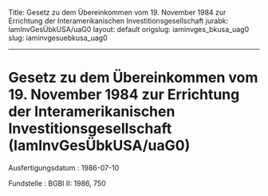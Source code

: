 Title: Gesetz zu dem Übereinkommen vom 19. November 1984 zur Errichtung der Interamerikanischen
  Investitionsgesellschaft
jurabk: IamInvGesÜbkUSA/uaG0
layout: default
origslug: iaminvges_bkusa_uag0
slug: iaminvgesuebkusa_uag0

---

# Gesetz zu dem Übereinkommen vom 19. November 1984 zur Errichtung der Interamerikanischen Investitionsgesellschaft (IamInvGesÜbkUSA/uaG0)

Ausfertigungsdatum
:   1986-07-10

Fundstelle
:   BGBl II: 1986, 750

